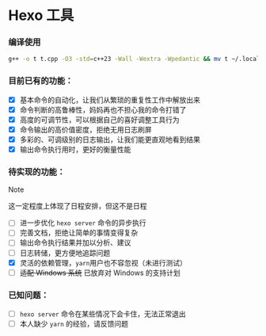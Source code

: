 # Hexo 工具

### 编译使用

```bash
g++ -o t t.cpp -O3 -std=c++23 -Wall -Wextra -Wpedantic && mv t ~/.local/bin/t && chmod +x ~/.local/bin/t
```

### 目前已有的功能：

- [x] 基本命令的自动化，让我们从繁琐的重复性工作中解放出来
- [x] 命令判断的高鲁棒性，妈妈再也不担心我的命令打错了
- [x] 高度的可调节性，可以根据自己的喜好调整工具行为
- [x] 命令输出的高价值密度，拒绝无用日志刷屏
- [x] 多彩的、可调级别的日志输出，让我们能更直观地看到结果
- [x] 输出命令执行用时，更好的衡量性能

### 待实现的功能：

>[!NOTE]
这一定程度上体现了日程安排，但这不是日程

- [ ] 进一步优化 `hexo server` 命令的异步执行
- [ ] 完善文档，拒绝让简单的事情变得复杂
- [ ] 输出命令执行结果并加以分析、建议
- [ ] 日志转储，更方便地追踪问题
- [x] 灵活的依赖管理，`yarn`用户也不容忽视（未进行测试）
- [ ] ~~适配 Windows 系统~~ 已放弃对 Windows 的支持计划

### 已知问题：

- [ ] `hexo server` 命令在某些情况下会卡住，无法正常退出
- [ ] 本人缺少 `yarn` 的经验，请反馈问题
